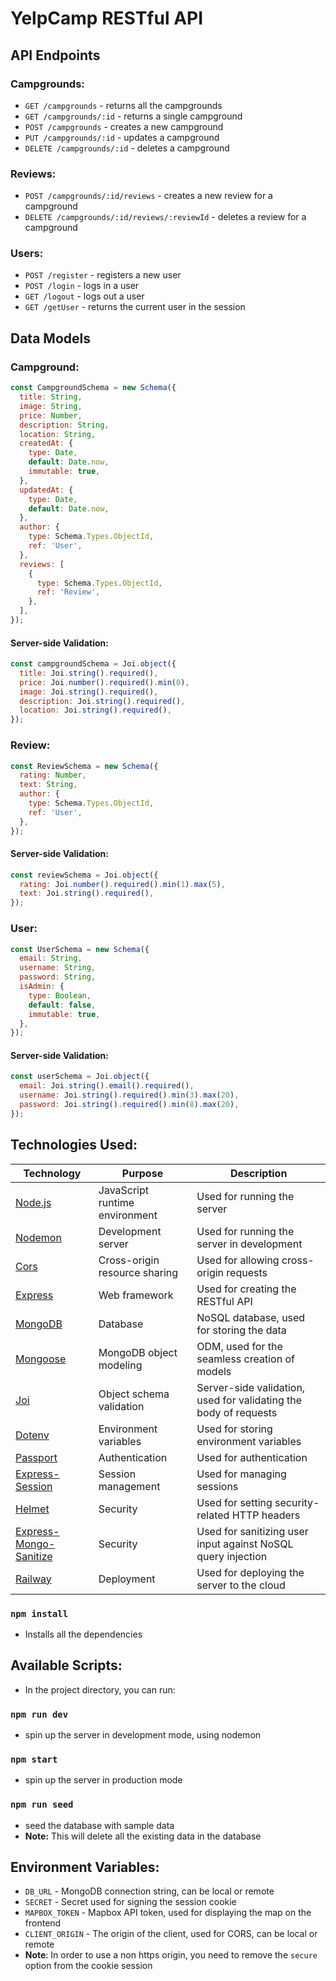 # YelpCamp RESTful API

## API Endpoints

### Campgrounds:

- `GET /campgrounds` - returns all the campgrounds
- `GET /campgrounds/:id` - returns a single campground
- `POST /campgrounds` - creates a new campground
- `PUT /campgrounds/:id` - updates a campground
- `DELETE /campgrounds/:id` - deletes a campground

### Reviews:

- `POST /campgrounds/:id/reviews` - creates a new review for a campground
- `DELETE /campgrounds/:id/reviews/:reviewId` - deletes a review for a campground

### Users:

- `POST /register` - registers a new user
- `POST /login` - logs in a user
- `GET /logout` - logs out a user
- `GET /getUser` - returns the current user in the session

## Data Models

### Campground:

```js
const CampgroundSchema = new Schema({
  title: String,
  image: String,
  price: Number,
  description: String,
  location: String,
  createdAt: {
    type: Date,
    default: Date.now,
    immutable: true,
  },
  updatedAt: {
    type: Date,
    default: Date.now,
  },
  author: {
    type: Schema.Types.ObjectId,
    ref: 'User',
  },
  reviews: [
    {
      type: Schema.Types.ObjectId,
      ref: 'Review',
    },
  ],
});
```

#### Server-side Validation:

```js
const campgroundSchema = Joi.object({
  title: Joi.string().required(),
  price: Joi.number().required().min(0),
  image: Joi.string().required(),
  description: Joi.string().required(),
  location: Joi.string().required(),
});
```

### Review:

```js
const ReviewSchema = new Schema({
  rating: Number,
  text: String,
  author: {
    type: Schema.Types.ObjectId,
    ref: 'User',
  },
});
```

#### Server-side Validation:

```js
const reviewSchema = Joi.object({
  rating: Joi.number().required().min(1).max(5),
  text: Joi.string().required(),
});
```

### User:

```js
const UserSchema = new Schema({
  email: String,
  username: String,
  password: String,
  isAdmin: {
    type: Boolean,
    default: false,
    immutable: true,
  },
});
```

#### Server-side Validation:

```js
const userSchema = Joi.object({
  email: Joi.string().email().required(),
  username: Joi.string().required().min(3).max(20),
  password: Joi.string().required().min(8).max(20),
});
```

## Technologies Used:

| Technology                                                                     | Purpose                        | Description                                                      |
| ------------------------------------------------------------------------------ | ------------------------------ | ---------------------------------------------------------------- |
| [Node.js](https://nodejs.org/en/)                                              | JavaScript runtime environment | Used for running the server                                      |
| [Nodemon](https://npmjs.com/package/nodemon)                                   | Development server             | Used for running the server in development                       |
| [Cors](https://npmjs.com/package/cors)                                         | Cross-origin resource sharing  | Used for allowing cross-origin requests                          |
| [Express](http://expressjs.com/)                                               | Web framework                  | Used for creating the RESTful API                                |
| [MongoDB](https://mongodb.com/)                                                | Database                       | NoSQL database, used for storing the data                        |
| [Mongoose](https://mongoosejs.com/)                                            | MongoDB object modeling        | ODM, used for the seamless creation of models                    |
| [Joi](https://npmjs.com/package/joi)                                           | Object schema validation       | Server-side validation, used for validating the body of requests |
| [Dotenv](https://npmjs.com/package/dotenv)                                     | Environment variables          | Used for storing environment variables                           |
| [Passport](http://passportjs.org/)                                             | Authentication                 | Used for authentication                                          |
| [Express-Session](https://npmjs.com/package/express-session)                   | Session management             | Used for managing sessions                                       |
| [Helmet](https://helmetjs.github.io/)                                          | Security                       | Used for setting security-related HTTP headers                   |
| [Express-Mongo-Sanitize](https://www.npmjs.com/package/express-mongo-sanitize) | Security                       | Used for sanitizing user input against NoSQL query injection     |
| [Railway](https://railway.app/)                                                | Deployment                     | Used for deploying the server to the cloud                       |

### `npm install`

- Installs all the dependencies

## Available Scripts:

- In the project directory, you can run:

### `npm run dev`

- spin up the server in development mode, using nodemon

### `npm start`

- spin up the server in production mode

### `npm run seed`

- seed the database with sample data
- **Note:** This will delete all the existing data in the database

## Environment Variables:

- `DB_URL` - MongoDB connection string, can be local or remote
- `SECRET` - Secret used for signing the session cookie
- `MAPBOX_TOKEN` - Mapbox API token, used for displaying the map on the frontend
- `CLIENT_ORIGIN` - The origin of the client, used for CORS, can be local or remote
- **Note**: In order to use a non https origin, you need to remove the `secure` option from the cookie session
